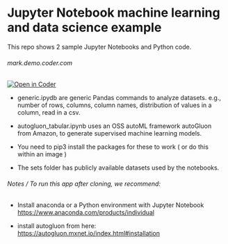 # Jupyter Notebook machine learning and data science example

This repo shows 2 sample Jupyter Notebooks and Python code.  

###### mark.demo.coder.com
[![Open in Coder](https://cdn.coder.com/embed-button.svg)](https://mark.demo.coder.com/wac/build?project_oauth_service=github&template_oauth_service=github&project_url=git@github.com:mtm20176/pandas_automl.git&template_url=git@github.com:mtm20176/python_wac.git&template_ref=master&template_filepath=.coder/coder.yaml)

* generic.ipydb are generic Pandas commands to analyze datasets. e.g., number of rows, columns, column names, distribution of values in a column, read in a csv.

* autogluon_tabular.ipynb uses an OSS autoML framework autoGluon from Amazon, to generate supervised machine learning models.  

* You need to pip3 install the packages for these to work ( or do this within an image )

* The sets folder has publicly available datasets used by the notebooks.


###### Notes / To run this app after cloning, we recommend:

* Install anaconda or a Python environment with Jupyter Notebook  https://www.anaconda.com/products/individual

* install autogluon from here: https://autogluon.mxnet.io/index.html#installation